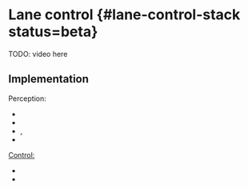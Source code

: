 # Lane control {#lane-control-stack status=beta}

TODO: video here

## Implementation


Perception:

- <a class="number_name" href="+code_docs#anti_instagram"/>
- <a class="number_name" href="+code_docs#ground_projection"/>
- <a class="number_name" href="+code_docs#line_detector"/>, <a class="number_name" href="+code_docs#line_detector2"/>
- <a class="number_name" href="+code_docs#lane_filter"/>

Control:

- <a class="number_name" href="+code_docs#lane_control"/>
- <a class="number_name" href="+code_docs#dagu_car"/>
